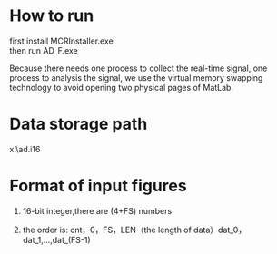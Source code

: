 # How to run
first install MCRInstaller.exe
\
then run AD_F.exe

Because there needs one process to collect the real-time signal, one process to analysis the signal, we use the virtual memory swapping technology to avoid opening two physical pages of MatLab.

# Data storage path
x:\ad.i16

# Format of input figures
1. 16-bit integer,there are (4+FS) numbers

2. the order is: cnt，0，FS，LEN（the length of data）dat_0，dat_1,...,dat_(FS-1)
